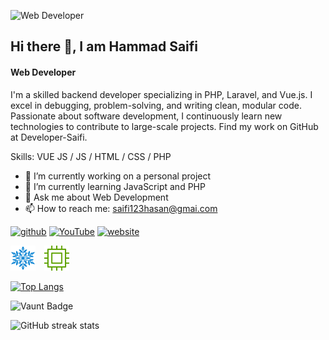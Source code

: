 ![Web Developer](https://scontent.fdac148-1.fna.fbcdn.net/v/t39.30808-6/453770008_480313784754845_4235346932106317945_n.png?_nc_cat=102&ccb=1-7&_nc_sid=cc71e4&_nc_ohc=WcVus3-dHJAQ7kNvgG1ygX3&_nc_ht=scontent.fdac148-1.fna&_nc_gid=AekheYyDVX0y3A3E1vIc9W4&oh=00_AYD2Eiyd1SOdynWh2yWa7I3bfecHHR0bKFozAtPzhcmftA&oe=67032754)

## Hi there 👋, I am Hammad Saifi
#### Web Developer

I'm a skilled backend developer specializing in PHP, Laravel, and Vue.js. I excel in debugging, problem-solving, and writing clean, modular code. Passionate about software development, I continuously learn new technologies to contribute to large-scale projects. Find my work on GitHub at Developer-Saifi.

Skills: VUE JS / JS / HTML / CSS / PHP

- 🔭 I’m currently working on a personal project 
- 🌱 I’m currently learning JavaScript and PHP 
- 💬 Ask me about Web Development 
- 📫 How to reach me: saifi123hasan@gmai.com 


[<img src='https://cdn.jsdelivr.net/npm/simple-icons@3.0.1/icons/github.svg' alt='github' height='40'>](https://github.com/Developer-Saifi)  [<img src='https://cdn.jsdelivr.net/npm/simple-icons@3.0.1/icons/youtube.svg' alt='YouTube' height='40'>](https://www.youtube.com/channel/@calligrapher_bd)  [<img src='https://cdn.jsdelivr.net/npm/simple-icons@3.0.1/icons/icloud.svg' alt='website' height='40'>](https://developer-saifi.github.io/hammad-saifi/)  

<a href='https://archiveprogram.github.com/'><img src='https://raw.githubusercontent.com/acervenky/animated-github-badges/master/assets/acbadge.gif' width='40' height='40'></a> <a href='https://docs.github.com/en/developers'><img src='https://raw.githubusercontent.com/acervenky/animated-github-badges/master/assets/devbadge.gif' width='40' height='40'></a> 

[![Top Langs](https://github-readme-stats.vercel.app/api/top-langs/?username=pylapp&layout=compact)](https://github.com/anuraghazra/github-readme-stats)

![Vaunt Badge](https://api.vaunt.dev/v1/github/entities/Developer-Saifi/contributions?format=svg&private=false)  

![GitHub streak stats](https://streak-stats.demolab.com/?user=Developer-Saifi)  

